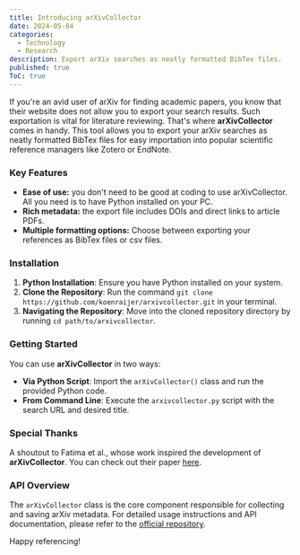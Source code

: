 ```yaml
---
title: Introducing arXivCollector
date: 2024-05-04
categories:
  - Technology
  - Research
description: Export arXiv searches as neatly formatted BibTex files.
published: true
ToC: true
---
```

If you're an avid user of arXiv for finding academic papers, you know that their website does not allow you to export your search results. Such exportation is vital for literature reviewing. That's where **arXivCollector** comes in handy. This tool allows you to export your arXiv searches as neatly formatted BibTex files for easy importation into popular scientific reference managers like Zotero or EndNote.
### Key Features
- **Ease of use:** you don't need to be good at coding to use arXivCollector. All you need is to have Python installed on your PC. 
- **Rich metadata:** the export file includes DOIs and direct links to article PDFs.
- **Multiple formatting options:** Choose between exporting your references as BibTex files or csv files.
### Installation
1. **Python Installation**: Ensure you have Python installed on your system.
2. **Clone the Repository**: Run the command `git clone https://github.com/koenraijer/arxivcollector.git` in your terminal.
3. **Navigating the Repository**: Move into the cloned repository directory by running `cd path/to/arxivcollector`.

### Getting Started
You can use **arXivCollector** in two ways:
- **Via Python Script**: Import the `arXivCollector()` class and run the provided Python code.
- **From Command Line**: Execute the `arxivcollector.py` script with the search URL and desired title.

### Special Thanks
A shoutout to Fatima et al., whose work inspired the development of **arXivCollector**. You can check out their paper [here](https://doi.org/10.1016/j.infsof.2023.107251).

### API Overview
The `arXivCollector` class is the core component responsible for collecting and saving arXiv metadata. For detailed usage instructions and API documentation, please refer to the [official repository](https://github.com/koenraijer/arxivcollector). 

Happy referencing!
